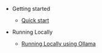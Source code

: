 - Getting started

  - [Quick start](quickstart.md)

- Running Locally

  - [Running Locally using Ollama](running-locally.md)